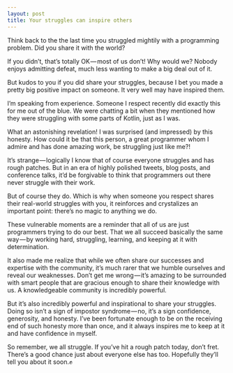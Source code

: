 ```yaml
---
layout: post
title: Your struggles can inspire others
---
```


Think back to the the last time you struggled mightily with a programming problem. Did you share it with the world?

If you didn’t, that’s totally OK — most of us don’t! Why would we? Nobody enjoys admitting defeat, much less wanting to make a big deal out of it.

But kudos to you if you did share your struggles, because I bet you made a pretty big positive impact on someone. It very well may have inspired them.

I’m speaking from experience. Someone I respect recently did exactly this for me out of the blue. We were chatting a bit when they mentioned how they were struggling with some parts of Kotlin, just as I was.

What an astonishing revelation! I was surprised (and impressed) by this honesty. How could it be that this person, a great programmer whom I admire and has done amazing work, be struggling just like me?!

It’s strange — logically I know that of course everyone struggles and has rough patches. But in an era of highly polished tweets, blog posts, and conference talks, it’d be forgivable to think that programmers out there never struggle with their work.

But of course they do. Which is why when someone you respect shares their real-world struggles with you, it reinforces and crystalizes an important point: there’s no magic to anything we do.

These vulnerable moments are a reminder that all of us are just programmers trying to do our best. That we all succeed basically the same way — by working hard, struggling, learning, and keeping at it with determination.

It also made me realize that while we often share our successes and expertise with the community, it’s much rarer that we humble ourselves and reveal our weaknesses. Don’t get me wrong — it’s amazing to be surrounded with smart people that are gracious enough to share their knowledge with us. A knowledgeable community is incredibly powerful.

But it’s also incredibly powerful and inspirational to share your struggles. Doing so isn’t a sign of impostor syndrome — no, it’s a sign confidence, generosity, and honesty. I’ve been fortunate enough to be on the receiving end of such honesty more than once, and it always inspires me to keep at it and have confidence in myself.

So remember, we all struggle. If you’ve hit a rough patch today, don’t fret. There’s a good chance just about everyone else has too. Hopefully they’ll tell you about it soon.✊